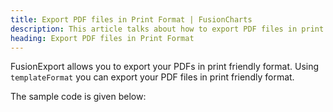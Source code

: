 ```yaml
---
title: Export PDF files in Print Format | FusionCharts
description: This article talks about how to export PDF files in print format.
heading: Export PDF files in Print Format
---
```


FusionExport allows you to export your PDFs in print friendly format. Using `templateFormat` you can export your PDF files in print friendly format.

The sample code is given below:
